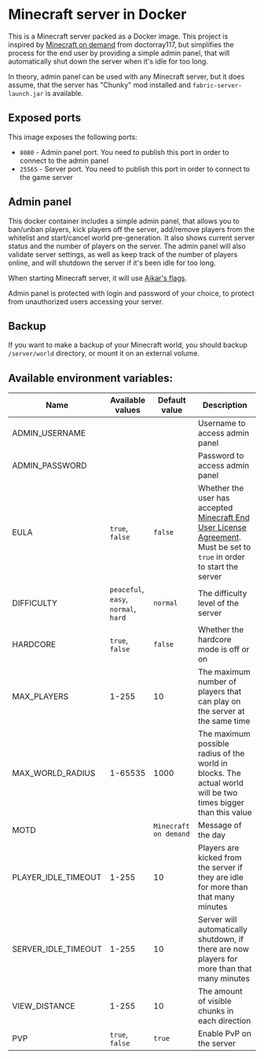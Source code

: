 # Minecraft server in Docker

This is a Minecraft server packed as a Docker image. This project is inspired by [Minecraft on demand](https://github.com/doctorray117/minecraft-ondemand) from doctorray117, but simplifies the process for the end user by providing a simple admin panel, that will automatically shut down the server when it's idle for too long.

In theory, admin panel can be used with any Minecraft server, but it does assume, that the server has "Chunky" mod installed and `fabric-server-launch.jar` is available.

## Exposed ports

This image exposes the following ports:

* `8080` - Admin panel port. You need to publish this port in order to connect to the admin panel
* `25565` - Server port. You need to publish this port in order to connect to the game server

## Admin panel

This docker container includes a simple admin panel, that allows you to ban/unban players, kick players off the server, add/remove players from the whitelist and start/cancel world pre-generation. It also shows current server status and the number of players on the server. The admin panel will also validate server settings, as well as keep track of the number of players online, and will shutdown the server if it's been idle for too long.

When starting Minecraft server, it will use [Aikar's flags](https://aikar.co/2018/07/02/tuning-the-jvm-g1gc-garbage-collector-flags-for-minecraft/).

Admin panel is protected with login and password of your choice, to protect from unauthorized users accessing your server.

## Backup

If you want to make a backup of your Minecraft world, you should backup `/server/world` directory, or mount it on an external volume.

## Available environment variables:

| Name | Available values | Default value | Description |
| ---- | ---------------- | ------------- | ----------- |
| ADMIN_USERNAME |   |   | Username to access admin panel |
| ADMIN_PASSWORD |   |   | Password to access admin panel |
| EULA | `true`, `false` | `false` | Whether the user has accepted [Minecraft End User License Agreement](https://account.mojang.com/documents/minecraft_eula). Must be set to `true` in order to start the server |
| DIFFICULTY | `peaceful`, `easy`, `normal`, `hard` | `normal` | The difficulty level of the server |
| HARDCORE | `true`, `false` | `false` | Whether the hardcore mode is off or on |
| MAX_PLAYERS | 1-255 | 10 | The maximum number of players that can play on the server at the same time |
| MAX_WORLD_RADIUS | 1-65535 | 1000 | The maximum possible radius of the world in blocks. The actual world will be two times bigger than this value |
| MOTD |   | `Minecraft on demand` | Message of the day |
| PLAYER_IDLE_TIMEOUT | 1-255 | 10 | Players are kicked from the server if they are idle for more than that many minutes |
| SERVER_IDLE_TIMEOUT | 1-255 | 10 | Server will automatically shutdown, if there are now players for more than that many minutes |
| VIEW_DISTANCE | 1-255 | 10 | The amount of visible chunks in each direction |
| PVP | `true`, `false` | `true` | Enable PvP on the server |